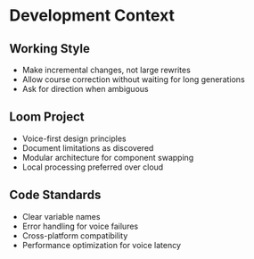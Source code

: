 # Development Context

## Working Style
- Make incremental changes, not large rewrites
- Allow course correction without waiting for long generations
- Ask for direction when ambiguous

## Loom Project
- Voice-first design principles
- Document limitations as discovered
- Modular architecture for component swapping
- Local processing preferred over cloud

## Code Standards
- Clear variable names
- Error handling for voice failures
- Cross-platform compatibility
- Performance optimization for voice latency